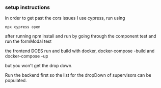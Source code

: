 ### setup instructions

in order to get past the cors issues I use cypress, run using 

``` npx cypress open ```

after running npm install and run by going through the component test and run the formModal test

the frontend DOES run and build with docker, docker-compose -build and docker-compose -up

but you won't get the drop down.

Run the backend first so the list for the dropDown of supervisors can be populated.

